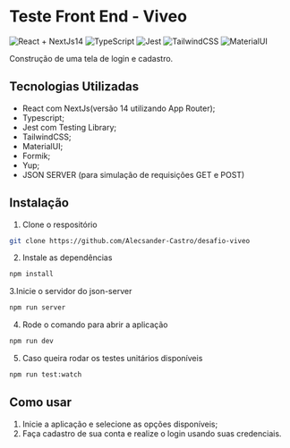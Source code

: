 # Teste Front End - Viveo

![React + NextJs14](https://img.shields.io/badge/React-20232A?style=for-the-badge&logo=react&logoColor=61DAFB)
![TypeScript](https://img.shields.io/badge/TypeScript-007ACC?style=for-the-badge&logo=typescript&logoColor=white)
![Jest](https://img.shields.io/badge/Jest-323330?style=for-the-badge&logo=Jest&logoColor=white)
![TailwindCSS](https://img.shields.io/badge/Tailwind_CSS-38B2AC?style=for-the-badge&logo=tailwind-css&logoColor=white)
![MaterialUI](https://img.shields.io/badge/Material--UI-0081CB?style=for-the-badge&logo=material-ui&logoColor=white)

Construção de uma tela de login e cadastro.

## Tecnologias Utilizadas

- React com NextJs(versão 14 utilizando App Router);
- Typescript;
- Jest com Testing Library;
- TailwindCSS;
- MaterialUI;
- Formik;
- Yup;
- JSON SERVER (para simulação de requisições GET e POST)

## Instalação

1. Clone o respositório

```bash
git clone https://github.com/Alecsander-Castro/desafio-viveo
```

2. Instale as dependências

```bash
npm install
```

3.Inicie o servidor do json-server 

```bash
npm run server
```

4. Rode o comando para abrir a aplicação

```bash
npm run dev
```

5. Caso queira rodar os testes unitários disponíveis

```bash
npm run test:watch
```

## Como usar

1. Inicie a aplicação e selecione as opções disponíveis;
2. Faça cadastro de sua conta e realize o login usando suas credenciais.
